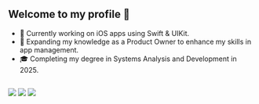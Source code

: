 ## Welcome to my profile 👋

- 🔭 Currently working on iOS apps using Swift & UIKit.
- 🌱 Expanding my knowledge as a Product Owner to enhance my skills in app management.
- 🎓 Completing my degree in Systems Analysis and Development in 2025.

##

<div> 
  <a href="https://instagram.com/brgabrielfonseca" target="_blank"><img src="https://img.shields.io/badge/-Instagram-%23E4405F?style=for-the-badge&logo=instagram&logoColor=white" target="_blank"></a>
  <a href = "mailto:brgabrielfonseca@gmail.com"><img src="https://img.shields.io/badge/-Gmail-%23333?style=for-the-badge&logo=gmail&logoColor=white" target="_blank"></a>
  <a href="https://www.linkedin.com/in/gabriel-fonseca-8440181a7/" target="_blank"><img src="https://img.shields.io/badge/-LinkedIn-%230077B5?style=for-the-badge&logo=linkedin&logoColor=white" target="_blank"></a> 
</div>
